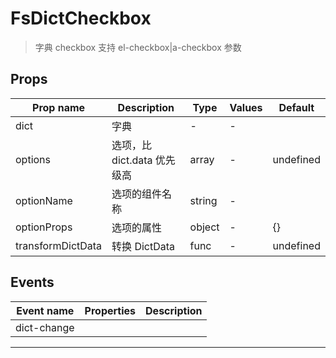 # FsDictCheckbox

> 字典 checkbox
> 支持 el-checkbox|a-checkbox 参数

## Props

| Prop name         | Description                 | Type   | Values | Default   |
| ----------------- | --------------------------- | ------ | ------ | --------- |
| dict              | 字典                        | -      | -      |           |
| options           | 选项，比 dict.data 优先级高 | array  | -      | undefined |
| optionName        | 选项的组件名称              | string | -      |           |
| optionProps       | 选项的属性                  | object | -      | {}        |
| transformDictData | 转换 DictData               | func   | -      | undefined |

## Events

| Event name  | Properties | Description |
| ----------- | ---------- | ----------- |
| dict-change |            |

---
